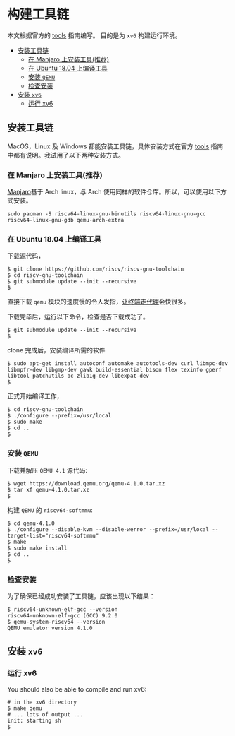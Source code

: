 # 构建工具链

本文根据官方的 [tools](https://pdos.csail.mit.edu/6.828/2019/tools.html) 指南编写。
目的是为 `xv6` 构建运行环境。

<!-- TOC depthFrom:2 -->

- [安装工具链](#安装工具链)
	- [在 Manjaro 上安装工具(推荐)](#在-manjaro-上安装工具推荐)
	- [在 Ubuntu 18.04 上编译工具](#在-ubuntu-1804-上编译工具)
	- [安装 `QEMU`](#安装-qemu)
	- [检查安装](#检查安装)
- [安装 `xv6`](#安装-xv6)
	- [运行 xv6](#运行-xv6)

<!-- /TOC -->

## 安装工具链

MacOS，Linux 及 Windows 都能安装工具链，具体安装方式在官方 [tools](https://pdos.csail.mit.edu/6.828/2019/tools.html) 指南中都有说明。我试用了以下两种安装方式。

### 在 Manjaro 上安装工具(推荐)

[Manjaro](https://manjaro.org/download/xfce/)基于 Arch linux，与 Arch 使用同样的软件仓库。所以，可以使用以下方式安装。

```shell
sudo pacman -S riscv64-linux-gnu-binutils riscv64-linux-gnu-gcc riscv64-linux-gnu-gdb qemu-arch-extra
```

### 在 Ubuntu 18.04 上编译工具

下载源代码，

```shell
$ git clone https://github.com/riscv/riscv-gnu-toolchain
$ cd riscv-gnu-toolchain
$ git submodule update --init --recursive
$
```

直接下载 `qemu` 模块的速度慢的令人发指，[让终端走代理](https://blog.fazero.me/2015/09/15/%E8%AE%A9%E7%BB%88%E7%AB%AF%E8%B5%B0%E4%BB%A3%E7%90%86%E7%9A%84%E5%87%A0%E7%A7%8D%E6%96%B9%E6%B3%95/)会快很多。

下载完毕后，运行以下命令，检查是否下载成功了。

```shell
$ git submodule update --init --recursive
$
```

clone 完成后，安装编译所需的软件

```shell
$ sudo apt-get install autoconf automake autotools-dev curl libmpc-dev libmpfr-dev libgmp-dev gawk build-essential bison flex texinfo gperf libtool patchutils bc zlib1g-dev libexpat-dev
$
```

正式开始编译工作，

```shell
$ cd riscv-gnu-toolchain
$ ./configure --prefix=/usr/local
$ sudo make
$ cd ..
$
```

### 安装 `QEMU`

下载并解压 `QEMU 4.1` 源代码:

```shell
$ wget https://download.qemu.org/qemu-4.1.0.tar.xz
$ tar xf qemu-4.1.0.tar.xz
$
```

构建 `QEMU` 的 `riscv64-softmmu`:

```shell
$ cd qemu-4.1.0
$ ./configure --disable-kvm --disable-werror --prefix=/usr/local --target-list="riscv64-softmmu"
$ make
$ sudo make install
$ cd ..
$
```

### 检查安装

为了确保已经成功安装了工具链，应该出现以下结果：

```shell
$ riscv64-unknown-elf-gcc --version
riscv64-unknown-elf-gcc (GCC) 9.2.0
$ qemu-system-riscv64 --version
QEMU emulator version 4.1.0
```

## 安装 `xv6`

### 运行 xv6

You should also be able to compile and run xv6:

```shell
# in the xv6 directory
$ make qemu
# ... lots of output ...
init: starting sh
$
```

